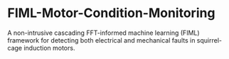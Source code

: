 # FIML-Motor-Condition-Monitoring
A non-intrusive cascading FFT-informed machine learning (FIML) framework for detecting both electrical and mechanical faults in squirrel-cage induction motors.
